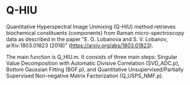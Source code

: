 # Q-HIU

Quantitative Hyperspectral Image Unmixing (Q-HIU) method retrieves biochemical constituents (components) from Raman micro-spectroscopy data as described in the paper "E. G. Lobanova and S. V. Lobanov, arXiv:1803.01823 (2018)" (https://arxiv.org/abs/1803.01823).

The main function is Q_HIU.m. It consists of three main steps: Singular Value Decomposition with Automatic Divisive Correlation (SVD_ADC.p), Bottom Gaussian Fitting (BGF.p), and Quantitative Unsupervised/Partially Supervised Non-negative Matrix Factorization (Q_USPS_NMF.p).
